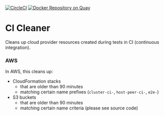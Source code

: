 [![CircleCI](https://circleci.com/gh/giantswarm/ci-cleaner/tree/master.svg?style=svg&circle-token=200804d99fdd5ee97482012f23d4470b62f8e34c)](https://circleci.com/gh/giantswarm/ci-cleaner/tree/master)
[![Docker Repository on Quay](https://quay.io/repository/giantswarm/ci-cleaner/status "Docker Repository on Quay")](https://quay.io/repository/giantswarm/ci-cleaner)

# CI Cleaner

Cleans up cloud provider resources created during tests in CI (continuous integration).



### AWS

In AWS, this cleans up:

- CloudFormation stacks
  - that are older than 90 minutes
  - matching certain name prefixes (`cluster-ci-`, `host-peer-ci-`, `e2e-`)
- S3 buckets
  - that are older than 90 minutes
  - matching certain name criteria (please see source code)
